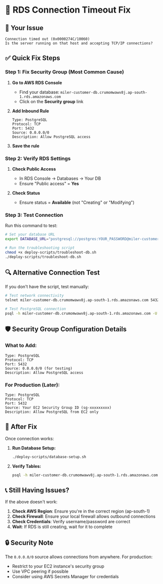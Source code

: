 # 🔧 RDS Connection Timeout Fix

## 🚨 Your Issue

```
Connection timed out (0x0000274C/10060)
Is the server running on that host and accepting TCP/IP connections?
```

## ✅ Quick Fix Steps

### **Step 1: Fix Security Group (Most Common Cause)**

1. **Go to AWS RDS Console**

   - Find your database: `miler-customer-db.crumomwawv8j.ap-south-1.rds.amazonaws.com`
   - Click on the **Security group** link

2. **Add Inbound Rule**

   ```
   Type: PostgreSQL
   Protocol: TCP
   Port: 5432
   Source: 0.0.0.0/0
   Description: Allow PostgreSQL access
   ```

3. **Save the rule**

### **Step 2: Verify RDS Settings**

1. **Check Public Access**

   - In RDS Console → Databases → Your DB
   - Ensure "Public access" = **Yes**

2. **Check Status**
   - Ensure status = **Available** (not "Creating" or "Modifying")

### **Step 3: Test Connection**

Run this command to test:

```bash
# Set your database URL
export DATABASE_URL="postgresql://postgres:YOUR_PASSWORD@miler-customer-db.crumomwawv8j.ap-south-1.rds.amazonaws.com:5432/milercustomerdata"

# Run the troubleshooting script
chmod +x deploy-scripts/troubleshoot-db.sh
./deploy-scripts/troubleshoot-db.sh
```

## 🔍 Alternative Connection Test

If you don't have the script, test manually:

```bash
# Test network connectivity
telnet miler-customer-db.crumomwawv8j.ap-south-1.rds.amazonaws.com 5432

# Test PostgreSQL connection
psql -h miler-customer-db.crumomwawv8j.ap-south-1.rds.amazonaws.com -U postgres -d milercustomerdata
```

## 🛡️ Security Group Configuration Details

### **What to Add:**

```
Type: PostgreSQL
Protocol: TCP
Port: 5432
Source: 0.0.0.0/0 (for testing)
Description: Allow PostgreSQL access
```

### **For Production (Later):**

```
Type: PostgreSQL
Protocol: TCP
Port: 5432
Source: Your EC2 Security Group ID (sg-xxxxxxxxx)
Description: Allow PostgreSQL from EC2 only
```

## 🚀 After Fix

Once connection works:

1. **Run Database Setup:**

   ```bash
   ./deploy-scripts/database-setup.sh
   ```

2. **Verify Tables:**
   ```bash
   psql -h miler-customer-db.crumomwawv8j.ap-south-1.rds.amazonaws.com -U postgres -d milercustomerdata -c "\dt miler.*"
   ```

## 📞 Still Having Issues?

If the above doesn't work:

1. **Check AWS Region**: Ensure you're in the correct region (ap-south-1)
2. **Check Firewall**: Ensure your local firewall allows outbound connections
3. **Check Credentials**: Verify username/password are correct
4. **Wait**: If RDS is still creating, wait for it to complete

## 🔒 Security Note

The `0.0.0.0/0` source allows connections from anywhere. For production:

- Restrict to your EC2 instance's security group
- Use VPC peering if possible
- Consider using AWS Secrets Manager for credentials
